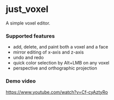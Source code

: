 # just_voxel

A simple voxel editor.

### Supported features
  - add, delete, and paint both a voxel and a face
  - mirror editing of x-axis and z-axis
  - undo and redo
  - quick color selection by Alt+LMB on any voxel
  - perspective and orthographic projection

### Demo video
https://www.youtube.com/watch?v=Cf-cyAztyRo
